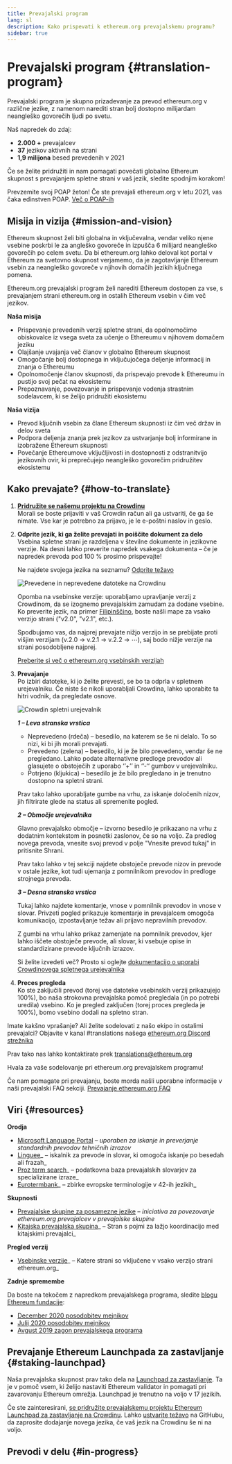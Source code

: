 ```yaml
---
title: Prevajalski program
lang: sl
description: Kako prispevati k ethereum.org prevajalskemu programu?
sidebar: true
---
```


# Prevajalski program {#translation-program}

Prevajalski program je skupno prizadevanje za prevod ethereum.org v različne jezike, z namenom narediti stran bolj dostopno milijardam neangleško govorečih ljudi po svetu.

Naš napredek do zdaj:

- **2.000 +** prevajalcev
- **37** jezikov aktivnih na strani
- **1,9 milijona** besed prevedenih v 2021

Če se želite pridružiti in nam pomagati povečati globalno Ethereum skupnost s prevajanjem spletne strani v vaš jezik, sledite spodnjim korakom!

<InfoBanner shouldCenter emoji=":tada:">
  Prevzemite svoj POAP žeton! Če ste prevajali ethereum.org v letu 2021, vas čaka edinstven POAP. <a href="https://ethereum.org/en/contributing/#poap">Več o POAP-ih</a>
</InfoBanner>

## Misija in vizija {#mission-and-vision}

Ethereum skupnost želi biti globalna in vključevalna, vendar veliko njene vsebine poskrbi le za angleško govoreče in izpušča 6 milijard neangleško govorečih po celem svetu. Da bi ethereum.org lahko deloval kot portal v Ethereum za svetovno skupnost verjamemo, da je zagotavljanje Ethereum vsebin za neangleško govoreče v njihovih domačih jezikih ključnega pomena.

Ethereum.org prevajalski program želi narediti Ethereum dostopen za vse, s prevajanjem strani ethereum.org in ostalih Ethereum vsebin v čim več jezikov.

**Naša misija**

- Prispevanje prevedenih verzij spletne strani, da opolnomočimo obiskovalce iz vsega sveta za učenje o Ethereumu v njihovem domačem jeziku
- Olajšanje uvajanja več članov v globalno Ethereum skupnost
- Omogočanje bolj dostopnega in vključujočega deljenje informacij in znanja o Ethereumu
- Opolnomočenje članov skupnosti, da prispevajo prevode k Ethereumu in pustijo svoj pečat na ekosistemu
- Prepoznavanje, povezovanje in prispevanje vodenja strastnim sodelavcem, ki se želijo pridružiti ekosistemu

**Naša vizija**

- Prevod ključnih vsebin za člane Ethereum skupnosti iz čim več držav in delov sveta
- Podpora deljenja znanja prek jezikov za ustvarjanje bolj informirane in izobražene Ethereum skupnosti
- Povečanje Ethereumove vključljivosti in dostopnosti z odstranitvijo jezikovnih ovir, ki preprečujejo neangleško govorečim pridružitev ekosistemu

## Kako prevajate? {#how-to-translate}

1. **[Pridružite se našemu projektu na Crowdinu](https://crowdin.com/project/ethereum-org/invite)**  
   Morali se boste prijaviti v vaš Crowdin račun ali ga ustvariti, če ga še nimate. Vse kar je potrebno za prijavo, je le e-poštni naslov in geslo.

2. **Odprite jezik, ki ga želite prevajati in poiščite dokument za delo**  
   Vsebina spletne strani je razdeljena v številne dokumente in jezikovne verzije. Na desni lahko preverite napredek vsakega dokumenta – če je napredek prevoda pod 100 % prosimo prispevajte!

   Ne najdete svojega jezika na seznamu? [Odprite težavo](https://github.com/ethereum/ethereum-org-website/issues/new/choose)

   ![Prevedene in neprevedene datoteke na Crowdinu](./crowdin-files.png)

   Opomba na vsebinske verzije: uporabljamo upravljanje verzij z Crowdinom, da se izognemo prevajalskim zamudam za dodane vsebine. Ko preverite jezik, na primer [Filipinščino](https://crowdin.com/project/ethereum-org/fil#), boste našli mape za vsako verzijo strani ("v2.0", "v2.1", etc.).

   Spodbujamo vas, da najprej prevajate nižjo verzijo in se prebijate proti višjim verzijam (v.2.0 → v.2.1 → v.2.2 → ⋯), saj bodo nižje verzije na strani posodobljene najprej.

   [Preberite si več o ethereum.org vsebinskih verzijah](/en/contributing/translation-program/content-versions/)

3. **Prevajanje**  
   Po izbiri datoteke, ki jo želite prevesti, se bo ta odprla v spletnem urejevalniku. Če niste še nikoli uporabljali Crowdina, lahko uporabite ta hitri vodnik, da pregledate osnove.

   ![Crowdin spletni urejevalnik](./online-editor.png)

   **_1 – Leva stranska vrstica_**

   - Neprevedeno (rdeča) – besedilo, na katerem se še ni delalo. To so nizi, ki bi jih morali prevajati.
   - Prevedeno (zelena) – besedilo, ki je že bilo prevedeno, vendar še ne pregledano. Lahko podate alternativne predloge prevodov ali glasujete o obstoječih z uporabo ‘’+’’ in ‘’-‘‘ gumbov v urejevalniku.
   - Potrjeno (kljukica) – besedilo je že bilo pregledano in je trenutno dostopno na spletni strani.

   Prav tako lahko uporabljate gumbe na vrhu, za iskanje določenih nizov, jih filtrirate glede na status ali spremenite pogled.

   **_2 – Območje urejevalnika_**

   Glavno prevajalsko območje – izvorno besedilo je prikazano na vrhu z dodatnim kontekstom in posnetki zaslonov, če so na voljo. Za predlog novega prevoda, vnesite svoj prevod v polje "Vnesite prevod tukaj" in pritisnite Shrani.

   Prav tako lahko v tej sekciji najdete obstoječe prevode nizov in prevode v ostale jezike, kot tudi ujemanja z pomnilnikom prevodov in predloge strojnega prevoda.

   **_3 – Desna stranska vrstica_**

   Tukaj lahko najdete komentarje, vnose v pomnilnik prevodov in vnose v slovar. Privzeti pogled prikazuje komentarje in prevajalcem omogoča komunikacijo, izpostavljanje težav ali prijavo nepravilnih prevodov.

   Z gumbi na vrhu lahko prikaz zamenjate na pomnilnik prevodov, kjer lahko iščete obstoječe prevode, ali slovar, ki vsebuje opise in standardizirane prevode ključnih izrazov.

   Si želite izvedeti več? Prosto si oglejte [dokumentacijo o uporabi Crowdinovega spletnega urejevalnika](https://support.crowdin.com/online-editor/)

4. **Preces pregleda**  
   Ko ste zaključili prevod (torej vse datoteke vsebinskih verzij prikazujejo 100%), bo naša strokovna prevajalska pomoč pregledala (in po potrebi uredila) vsebino. Ko je pregled zaključen (torej proces pregleda je 100%), bomo vsebino dodali na spletno stran.

Imate kakšno vprašanje? Ali želite sodelovati z našo ekipo in ostalimi prevajalci? Objavite v kanal #translations našega [ethereum.org Discord strežnika](https://discord.gg/6WX7E97)

Prav tako nas lahko kontaktirate prek translations@ethereum.org

Hvala za vaše sodelovanje pri ethereum.org prevajalskem programu!

<InfoBanner shouldCenter emoji=":information_source:">
  Če nam pomagate pri prevajanju, boste morda našli uporabne informacije v naši prevajalski FAQ sekciji. 
  <a href="/en/contributing/translation-program/translation-guide/">Prevajanje ethereum.org FAQ</a>
</InfoBanner>

## Viri {#resources}

**Orodja**

- [Microsoft Language Portal](https://www.microsoft.com/en-us/language) _– uporaben za iskanje in preverjanje standardnih prevodov tehničnih izrazov_
- [Linguee](https://www.linguee.com/)_ – iskalnik za prevode in slovar, ki omogoča iskanje po besedah ali frazah_
- [Proz term search](https://www.proz.com/search/)_ – podatkovna baza prevajalskih slovarjev za specializirane izraze_
- [Eurotermbank](https://www.eurotermbank.com/)_ – zbirke evropske terminologije v 42-ih jezikih_

**Skupnosti**

- [Prevajalske skupine za posamezne jezike](https://discord.gg/6WX7E97) _– iniciativa za povezovanje ethereum.org prevajalcev v prevajalske skupine_
- [Kitajska prevajalska skupina](https://www.notion.so/Ethereum-org-05375fe0a94c4214acaf90f42ba40171)_ – Stran s pojmi za lažjo koordinacijo med kitajskimi prevajalci_

**Pregled verzij**

- [Vsebinske verzije](/contributing/translation-program/content-versions/)_ – Katere strani so vključene v vsako verzijo strani ethereum.org_

**Zadnje spremembe**

Da boste na tekočem z napredkom prevajalskega programa, sledite [blogu Ethereum fundacije](https://blog.ethereum.org/):

- [December 2020 posodobitev mejnikov](https://blog.ethereum.org/2020/12/21/translation-program-milestones-updates-20/)
- [Julij 2020 posodobitev mejnikov](https://blog.ethereum.org/2020/07/29/ethdotorg-translation-milestone/)
- [Avgust 2019 zagon prevajalskega programa](https://blog.ethereum.org/2019/08/20/translating-ethereum-for-our-global-community/)

## Prevajanje Ethereum Launchpada za zastavljanje {#staking-launchpad}

Naša prevajalska skupnost prav tako dela na [Launchpad za zastavljanje](https://launchpad.ethereum.org/en/). Ta je v pomoč vsem, ki želijo nastaviti Ethereum validator in pomagati pri zavarovanju Ethereum omrežja. Launchpad je trenutno na voljo v 17 jezikih.

Če ste zainteresirani, [se pridružite prevajalskemu projektu Ethereum Launchpad za zastavljanje na Crowdinu](https://crowdin.com/project/ethereum-staking-launchpad). Lahko [ustvarite težavo](https://github.com/ethereum/staking-launchpad/issues/new) na GitHubu, da zaprosite dodajanje novega jezika, če vaš jezik na Crowdinu še ni na voljo.

## Prevodi v delu {#in-progress}

<TranslationsInProgress />
